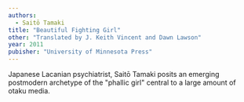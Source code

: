 ```yaml
---
authors:
  - Saitō Tamaki
title: "Beautiful Fighting Girl"
other: "Translated by J. Keith Vincent and Dawn Lawson"
year: 2011
pubisher: "University of Minnesota Press"
---
```


Japanese Lacanian psychiatrist, Saitō Tamaki posits an emerging
postmodern archetype of the "phallic girl" central to a large amount
of otaku media.
